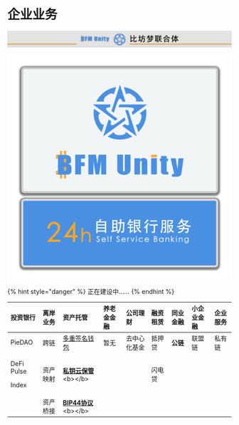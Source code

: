 # 企业业务

![](../../.gitbook/assets/yin-hang-pai-bian-.png)

![](../../.gitbook/assets/yin-hang-deng-xiang-.png)

{% hint style="danger" %}
正在建设中……
{% endhint %}

<table>
  <thead>
    <tr>
      <th style="text-align:left">&#x6295;&#x8D44;&#x94F6;&#x884C;</th>
      <th style="text-align:left">&#x79BB;&#x5CB8;&#x4E1A;&#x52A1;</th>
      <th style="text-align:left">&#x8D44;&#x4EA7;&#x6258;&#x7BA1;</th>
      <th style="text-align:left">&#x517B;&#x8001;&#x91D1;&#x91D1;&#x878D;</th>
      <th style="text-align:left">&#x516C;&#x53F8;&#x7406;&#x8D22;</th>
      <th style="text-align:left">&#x878D;&#x8D44;&#x79DF;&#x8D41;</th>
      <th style="text-align:left">&#x540C;&#x4E1A;&#x91D1;&#x878D;</th>
      <th style="text-align:left">&#x5C0F;&#x4F01;&#x4E1A;&#x91D1;&#x878D;</th>
      <th style="text-align:left">&#x4F01;&#x4E1A;&#x670D;&#x52A1;</th>
    </tr>
  </thead>
  <tbody>
    <tr>
      <td style="text-align:left">PieDAO</td>
      <td style="text-align:left">&#x8DE8;&#x94FE;</td>
      <td style="text-align:left"><a href="https://academy.binance.com/zh/articles/what-is-a-multisig-wallet">&#x591A;&#x91CD;&#x7B7E;&#x540D;&#x94B1;&#x5305;</a>
      </td>
      <td style="text-align:left">&#x6682;&#x65E0;</td>
      <td style="text-align:left">&#x53BB;&#x4E2D;&#x5FC3;&#x5316;&#x57FA;&#x91D1;</td>
      <td style="text-align:left">&#x62B5;&#x62BC;&#x8D37;</td>
      <td style="text-align:left"><b>&#x516C;&#x94FE;</b>
      </td>
      <td style="text-align:left">&#x8054;&#x76DF;&#x94FE;</td>
      <td style="text-align:left">&#x79C1;&#x6709;&#x94FE;</td>
    </tr>
    <tr>
      <td style="text-align:left">
        <p>DeFi Pulse</p>
        <p>Index</p>
      </td>
      <td style="text-align:left">&#x8D44;&#x4EA7;&#x6620;&#x5C04;</td>
      <td style="text-align:left"><a href="https://www.bfm-unity.com/qian-xian/management-cockpit-operation/si-yao-yun-bao-guan"><b>&#x79C1;&#x94A5;&#x4E91;&#x4FDD;&#x7BA1;</b></a>&lt;b&gt;&lt;/b&gt;</td>
      <td
      style="text-align:left"></td>
        <td style="text-align:left"></td>
        <td style="text-align:left">&#x95EA;&#x7535;&#x8D37;</td>
        <td style="text-align:left"></td>
        <td style="text-align:left"></td>
        <td style="text-align:left"></td>
    </tr>
    <tr>
      <td style="text-align:left"></td>
      <td style="text-align:left">&#x8D44;&#x4EA7;&#x6865;&#x63A5;</td>
      <td style="text-align:left"><a href="https://learnblockchain.cn/2018/09/28/hdwallet/"><b>BIP44&#x534F;&#x8BAE;</b></a>&lt;b&gt;&lt;/b&gt;</td>
      <td
      style="text-align:left"></td>
        <td style="text-align:left"></td>
        <td style="text-align:left"></td>
        <td style="text-align:left"></td>
        <td style="text-align:left"></td>
        <td style="text-align:left"></td>
    </tr>
  </tbody>
</table>

